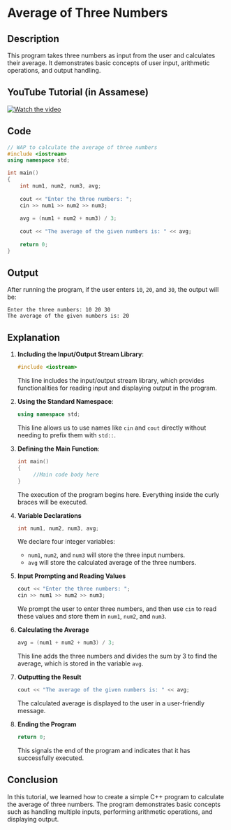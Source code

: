 # Average of Three Numbers

## Description
This program takes three numbers as input from the user and calculates their average. It demonstrates basic concepts of user input, arithmetic operations, and output handling.

## YouTube Tutorial (in Assamese)

[![Watch the video](https://img.youtube.com/vi/5xZnDNX8q7Y/0.jpg)](https://www.youtube.com/watch?v=5xZnDNX8q7Y)

## Code
```cpp
// WAP to calculate the average of three numbers
#include <iostream>
using namespace std;

int main()
{
    int num1, num2, num3, avg;
    
    cout << "Enter the three numbers: ";
    cin >> num1 >> num2 >> num3;
    
    avg = (num1 + num2 + num3) / 3;
    
    cout << "The average of the given numbers is: " << avg;
    
    return 0;
}
```

## Output
After running the program, if the user enters `10`, `20`, and `30`, the output will be:
```plaintext
Enter the three numbers: 10 20 30
The average of the given numbers is: 20
```

## Explanation

1. **Including the Input/Output Stream Library**:
   ```cpp
   #include <iostream>
   ```
   This line includes the input/output stream library, which provides functionalities for reading input and displaying output in the program.

2. **Using the Standard Namespace**:
   ```cpp
   using namespace std;
   ```
   This line allows us to use names like `cin` and `cout` directly without needing to prefix them with `std::`.

3. **Defining the Main Function**:
   ```cpp
   int main()
   {
        //Main code body here
   }
   ```
   The execution of the program begins here. Everything inside the curly braces will be executed.

4. **Variable Declarations**  
   ```cpp
   int num1, num2, num3, avg;
   ```
   We declare four integer variables:
   - `num1`, `num2`, and `num3` will store the three input numbers.
   - `avg` will store the calculated average of the three numbers.

5. **Input Prompting and Reading Values**  
   ```cpp
   cout << "Enter the three numbers: ";
   cin >> num1 >> num2 >> num3;
   ```
   We prompt the user to enter three numbers, and then use `cin` to read these values and store them in `num1`, `num2`, and `num3`.

6. **Calculating the Average**  
   ```cpp
   avg = (num1 + num2 + num3) / 3;
   ```
   This line adds the three numbers and divides the sum by 3 to find the average, which is stored in the variable `avg`.

7. **Outputting the Result**  
   ```cpp
   cout << "The average of the given numbers is: " << avg;
   ```
   The calculated average is displayed to the user in a user-friendly message.

8. **Ending the Program**  
   ```cpp
   return 0;
   ```
   This signals the end of the program and indicates that it has successfully executed.

## Conclusion
In this tutorial, we learned how to create a simple C++ program to calculate the average of three numbers. The program demonstrates basic concepts such as handling multiple inputs, performing arithmetic operations, and displaying output.
